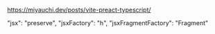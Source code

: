 https://miyauchi.dev/posts/vite-preact-typescript/


"jsx": "preserve",
"jsxFactory": "h",
"jsxFragmentFactory": "Fragment"

